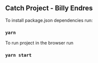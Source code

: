 ## Catch Project - Billy Endres

To install package.json dependencies run:

### `yarn`

To run project in the browser run

### `yarn start`
